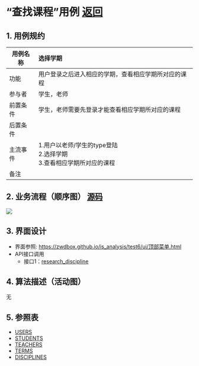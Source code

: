 # “查找课程”用例 [返回](./README.md)
## 1. 用例规约


|用例名称|选择学期|
|-------|:-------------|
|功能|用户登录之后进入相应的学期，查看相应学期所对应的课程|
|参与者|学生，老师|
|前置条件|学生，老师需要先登录才能查看相应学期所对应的课程|
|后置条件| |
|主流事件| 1.用户以老师/学生的type登陆<br/>2.选择学期<br/>3.查看相应学期所对应的课程|
|备注| |

## 2. 业务流程（顺序图） [源码](./src/查找课程_sequence.puml)
![](./images/查找课程_sequence.png) 

## 3. 界面设计
- 界面参照: https://zwdbox.github.io/is_analysis/test6/ui/顶部菜单.html
- API接口调用
    - 接口1：[research_discipline](../接口/research_discipline.md)

## 4. 算法描述（活动图）

无

## 5. 参照表
- [USERS](../数据库设计.md/#USERS)
- [STUDENTS](../数据库设计.md/#STUDENTS)
- [TEACHERS](../数据库设计.md/#TEACHERS)
- [TERMS](../数据库设计.md/#TERMS)
- [DISCIPLINES](../数据库设计.md/#DISCIPLINES)
